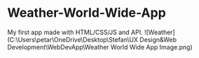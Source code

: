 # Weather-World-Wide-App

My first app made with HTML/CSS/JS and API.
![Weather](C:\Users\petar\OneDrive\Desktop\Stefan\UX Design&Web Development\WebDevApp\Weather World Wide App Image.png)

